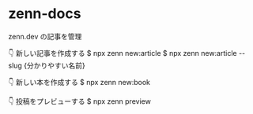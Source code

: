 # zenn-docs
zenn.dev の記事を管理

👇  新しい記事を作成する
$ npx zenn new:article
$ npx zenn new:article --slug {分かりやすい名前}

👇  新しい本を作成する
$ npx zenn new:book

👇  投稿をプレビューする
$ npx zenn preview
